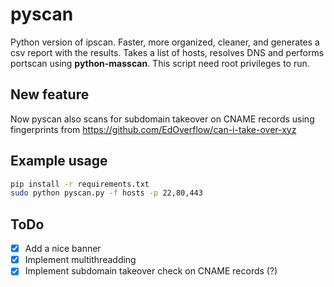 # pyscan
Python version of ipscan. Faster, more organized, cleaner, and generates a csv report with the results.
Takes a list of hosts, resolves DNS and performs portscan using **python-masscan**.
This script need root privileges to run.

## New feature
Now pyscan also scans for subdomain takeover on CNAME records using fingerprints from https://github.com/EdOverflow/can-i-take-over-xyz

## Example usage
```bash
pip install -r requirements.txt
sudo python pyscan.py -f hosts -p 22,80,443
```

## ToDo
* [X] Add a nice banner
* [X] Implement multithreadding
* [X] Implement subdomain takeover check on CNAME records (?)
